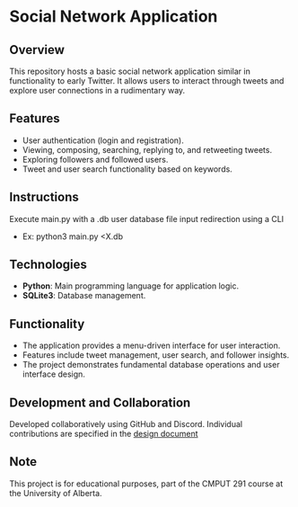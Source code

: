 # **Social Network Application**

## **Overview**
This repository hosts a basic social network application similar in functionality to early Twitter. It allows users to interact through tweets and explore user connections in a rudimentary way.

## **Features**
- User authentication (login and registration).
- Viewing, composing, searching, replying to, and retweeting tweets.
- Exploring followers and followed users.
- Tweet and user search functionality based on keywords.

## **Instructions**
Execute main.py with a .db user database file input redirection using a CLI
- Ex: python3 main.py <X.db

## **Technologies**
- **Python**: Main programming language for application logic.
- **SQLite3**: Database management.

## **Functionality**
- The application provides a menu-driven interface for user interaction.
- Features include tweet management, user search, and follower insights.
- The project demonstrates fundamental database operations and user interface design.

## **Development and Collaboration**
Developed collaboratively using GitHub and Discord. Individual contributions are specified in the [design document](https://github.com/djschroeder/DatabaseProjects/blob/main/SocialNetwork/CMPUT%20291%20Mini-Project%201%20Design%20Doc.pdf)

## **Note**
This project is for educational purposes, part of the CMPUT 291 course at the University of Alberta.
